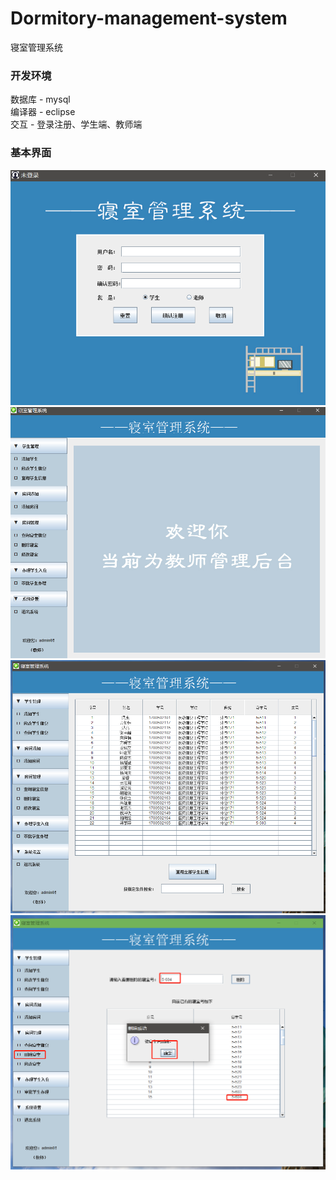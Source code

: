 # Dormitory-management-system
寝室管理系统

### 开发环境
数据库 - mysql <br>
编译器 - eclipse <br>
交互 - 登录注册、学生端、教师端 <br>

### 基本界面
![image1](https://github.com/Guzhz/Picture-bed/blob/master/Dormitory-management-system/1.png?raw=true)
![image2](https://github.com/Guzhz/Picture-bed/blob/master/Dormitory-management-system/2.png?raw=true)
![image3](https://github.com/Guzhz/Picture-bed/blob/master/Dormitory-management-system/3.png?raw=true)
![image4](https://github.com/Guzhz/Picture-bed/blob/master/Dormitory-management-system/4.png?raw=true)
